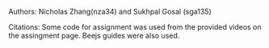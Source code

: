 Authors: Nicholas Zhang(nza34) and Sukhpal Gosal (sga135)

Citations:
    Some code for assignment was used from the provided videos on the assingment page.
    Beejs guides were also used. 